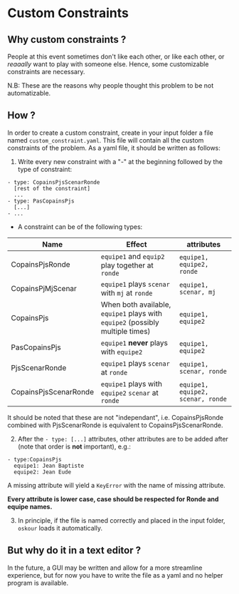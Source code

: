 # Custom Constraints

## Why custom constraints ?

People at this event sometimes don't like each other, or like each other, or *reaaally* want to play with someone else. Hence, some customizable constraints are necessary.

N.B: These are the reasons why people thought this problem to be not automatizable.

## How ?
In order to create a custom constraint, create in your input folder a file named ```custom_constraint.yaml```. This file will contain all the custom constraints of the problem. As a yaml file, it should be written as follows:

1. Write every new constraint with a "-" at the beginning followed by the type of constraint:
```
- type: CopainsPjsScenarRonde
  [rest of the constraint]
  ...
- type: PasCopainsPjs
  [...]
- ...
```
- A constraint can be of the following types:


| Name | Effect | attributes |
| --------|--------|--------|
|CopainsPjsRonde |`equipe1` and `equip2` play together at `ronde` |`equipe1, equipe2, ronde` |
|CopainsPjMjScenar |`equipe1` plays `scenar` with `mj` at `ronde` | `equipe1, scenar, mj` |
|CopainsPjs |When both available, `equipe1` plays with `equipe2` (possibly multiple times) | `equipe1, equipe2` |
|PasCopainsPjs |`equipe1` **never** plays with `equipe2` |`equipe1, equipe2` |
|PjsScenarRonde | `equipe1` plays `scenar` at `ronde`  |`equipe1, scenar, ronde` |
|CopainsPjsScenarRonde |`equipe1` plays with `equipe2` `scenar` at `ronde` |`equipe1, equipe2, scenar, ronde` |

It should be noted that these are not "independant", i.e. CopainsPjsRonde combined with PjsScenarRonde is equivalent to CopainsPjsScenarRonde.

2. After the ```- type: [...]``` attributes, other attributes are to be added after (note that order is **not** important), e.g.:

``` 
- type:CopainsPjs
  equipe1: Jean Baptiste
  equipe2: Jean Eude
```

A missing attribute will yield a ```KeyError``` with the name of missing attribute.

**Every attribute is lower case, case should be respected for Ronde and equipe names.**

3. In principle, if the file is named correctly and placed in the input folder, `oskour` loads it automatically.

## But why do it in a text editor ?
In the future, a GUI may be written and allow for a more streamline experience, but for now you have to write the file as a yaml and no helper program is available.